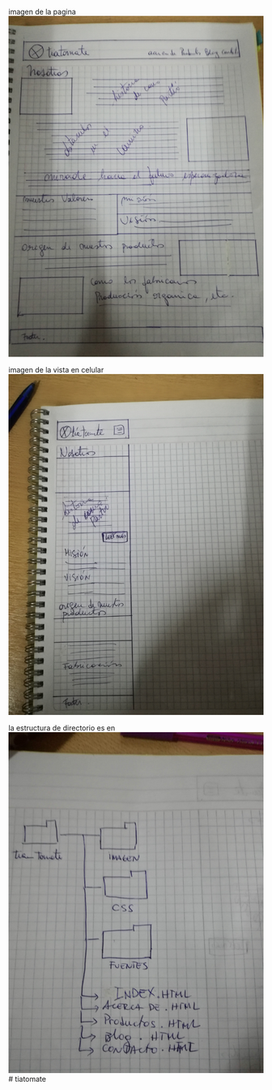 imagen de la pagina
![](imagen/pagina.jpg)

imagen de la vista en celular
![](imagen/celular.jpg)

la estructura de directorio es en
![](imagen/diagrama.jpg)# tiatomate
